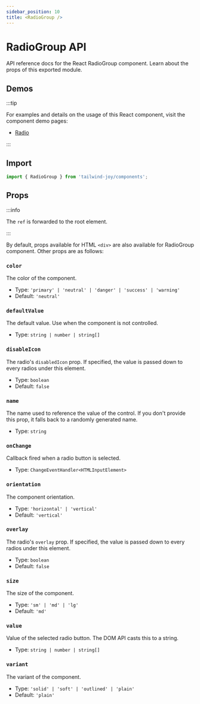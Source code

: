 ```yaml
---
sidebar_position: 10
title: <RadioGroup />
---
```


# RadioGroup API

<AvailableFrom version="0.3.0" />

API reference docs for the React RadioGroup component.
Learn about the props of this exported module.

## Demos

:::tip

For examples and details on the usage of this React component, visit the component demo pages:

- [Radio](../components/radio)

:::

## Import

```jsx
import { RadioGroup } from 'tailwind-joy/components';
```

## Props

:::info

The `ref` is forwarded to the root element.

:::

By default, props available for HTML `<div>` are also available for RadioGroup component.
Other props are as follows:

### `color`

The color of the component.

- Type: `'primary' | 'neutral' | 'danger' | 'success' | 'warning'`
- Default: `'neutral'`

### `defaultValue`

The default value.
Use when the component is not controlled.

- Type: `string | number | string[]`

### `disableIcon`

The radio's `disabledIcon` prop.
If specified, the value is passed down to every radios under this element.

- Type: `boolean`
- Default: `false`

### `name`

The name used to reference the value of the control.
If you don't provide this prop, it falls back to a randomly generated name.

- Type: `string`

### `onChange`

Callback fired when a radio button is selected.

- Type: `ChangeEventHandler<HTMLInputElement>`

### `orientation`

The component orientation.

- Type: `'horizontal' | 'vertical'`
- Default: `'vertical'`

### `overlay`

The radio's `overlay` prop.
If specified, the value is passed down to every radios under this element.

- Type: `boolean`
- Default: `false`

### `size`

The size of the component.

- Type: `'sm' | 'md' | 'lg'`
- Default: `'md'`

### `value`

Value of the selected radio button.
The DOM API casts this to a string.

- Type: `string | number | string[]`

### `variant`

The variant of the component.

- Type: `'solid' | 'soft' | 'outlined' | 'plain'`
- Default: `'plain'`
